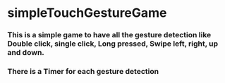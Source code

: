 # simpleTouchGestureGame

### This is a simple game to have all the gesture detection like Double click, single click, Long pressed, Swipe left, right, up and down. 

### There is a Timer for each gesture detection
